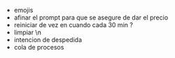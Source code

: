 - emojis
- afinar el prompt para que se asegure de dar el precio
- reiniciar de vez en cuando cada 30 min ?
- limpiar \n
- intencion de despedida
- cola de procesos